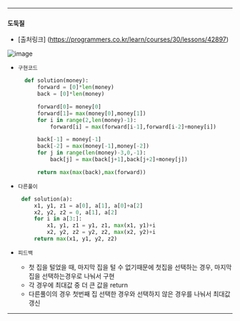 ---------------------------------------
### `도둑질` 

  - [출처링크]  (https://programmers.co.kr/learn/courses/30/lessons/42897)
  
![image](https://user-images.githubusercontent.com/15559593/136973500-31165169-6f48-4ec7-818f-576c4aede4e3.png)

  - `구현코드`

    ```Python
      def solution(money):    
          forward = [0]*len(money)
          back = [0]*len(money)

          forward[0]= money[0]
          forward[1]= max(money[0],money[1])
          for i in range(2,len(money)-1):
              forward[i] = max(forward[i-1],forward[i-2]+money[i])

          back[-1] = money[-1]
          back[-2] = max(money[-1],money[-2])
          for j in range(len(money)-3,0,-1):
              back[j] = max(back[j+1],back[j+2]+money[j])

          return max(max(back),max(forward))
    ```
    
   - `다른풀이`

     ```Python
      def solution(a):
          x1, y1, z1 = a[0], a[1], a[0]+a[2]
          x2, y2, z2 = 0, a[1], a[2]
          for i in a[3:]:
              x1, y1, z1 = y1, z1, max(x1, y1)+i
              x2, y2, z2 = y2, z2, max(x2, y2)+i
          return max(x1, y1, y2, z2)
     ```  
    
  - `피드백`

     - 첫 집을 털었을 때, 마지막 집을 털 수 없기때문에 첫집을 선택하는 경우, 마지막집을 선택하는경우로 나눠서 구현
     - 각 경우에 최대값 중 더 큰 값을 return
     - 다른풀이의 경우 첫번째 집 선택한 경우와 선택하지 않은 경우를 나눠서 최대값 갱신
     
---------------------------------------
